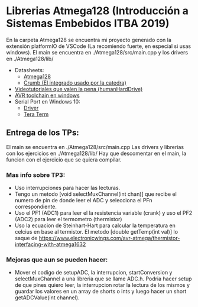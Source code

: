 
# Librerias Atmega128 (Introducción a Sistemas Embebidos ITBA 2019) 

En la carpeta Atmega128 se encuentra mi proyecto generado con la extensión platformIO de VSCode (La recomiendo fuerte, en especial si usas windows).
El main se encuentra en ./Atmega128/src/main.cpp y los drivers en ./Atmega128/lib/

* Datasheets:
  * [Atmega128](http://ww1.microchip.com/downloads/en/DeviceDoc/doc2467.pdf)
  * [Crumb (El integrado usado por la catedra)](https://www.chip45.com/download/Crumb128-CAN_V5.0-5.1_infosheet.pdf)
* [Videotutoriales que valen la pena (humanHardDrive)](https://www.youtube.com/playlist?list=PLA6BB228B08B03EDD)
* [AVR toolchain en windows](http://fab.cba.mit.edu/classes/863.16/doc/projects/ftsmin/windows_avr.html)
* Serial Port en Windows 10:
  * [Driver](https://www.denso-wave.com/en/adcd/download/category/soft-driver/qb/Active-USB-COM.html)
  * [Tera Term](https://ttssh2.osdn.jp/index.html.en)

## Entrega de los TPs:
El main se encuentra en ./Atmega128/src/main.cpp
Las drivers y librerias con los ejercicios en ./Atmega128/lib/
Hay que descomentar en el main, la funcion con el ejercicio que se quiera compilar.

### Mas info sobre TP3:
- Uso interrupciones para hacer las lecturas.
- Tengo un metodo [void selectMuxChannel(int chan)] que recibe el numero de pin de donde leer el ADC y selecciona el PFn correspondiente.
- Uso el PF1 (ADC1) para leer el la resistencia variable (crank) y uso el PF2 (ADC2) para leer el termometro (thermistor)
- Uso la ecuacion de Steinhart-Hart para calcular la temperatura en celcius en base al termistor. 
El metodo [double getTemp(int val)] lo saque de https://www.electronicwings.com/avr-atmega/thermistor-interfacing-with-atmega1632


### Mejoras que aun se pueden hacer:
- Mover el codigo de setupADC, la interrupcion, startConversion y selectMuxChannel a una libreria que se llame ADC.h. 
Podria hacer setup de que pines quiero leer, la interrupcion rotar la lectura de los mismos y guardar los valores en un array de shorts o ints 
y luego hacer un short getADCValue(int channel).